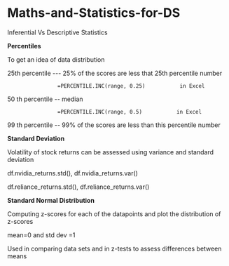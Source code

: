 # Maths-and-Statistics-for-DS

Inferential Vs Descriptive Statistics


**Percentiles**

To get an idea of data distribution

25th percentile --- 25% of the scores are less that 25th percentile number                             
                    
                    =PERCENTILE.INC(range, 0.25)           in Excel

50 th percentile -- median
                    
                    =PERCENTILE.INC(range, 0.5)           in Excel

99 th percentile -- 99% of the scores are less than this percentile number

**Standard Deviation**

Volatility of stock returns can be assessed using variance and standard deviation

df.nvidia_returns.std(), df.nvidia_returns.var()

df.reliance_returns.std(), df.reliance_returns.var()

**Standard Normal Distribution**

Computing z-scores for each of the datapoints and plot the distribution of z-scores

mean=0       and       std dev =1

Used in comparing data sets and in z-tests to assess differences between means

